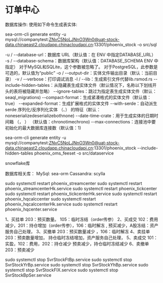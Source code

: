 # 订单中心

数据库操作:
使用如下命令生成表实体:
<!-- sea-orm-cli generate entity -u mysql://root:password@localhost:3306/bakeries_db -o src/entities -->

sea-orm-cli generate entity -u mysql://companytest:ZNvC5NoLJNnO3Wn0@uat-stock-data.chinaeast2.cloudapp.chinacloudapi.cn:13301/phoenix_stock -o src/sql


-u / --database-url：数据库 URL（默认值：在 ENV 中指定DATABASE_URL）
-s / --database-schema：数据库架构（默认值：DATABASE_SCHEMA ENV 中指定）
对于MySQL和SQLite，这个参数被忽略了。
对于PostgreSQL，此参数是可选的，默认值为“public”
-o / --output-dir：实体文件输出目录（默认：当前目录）
-v / --verbose：打印调试消息
-l / --lib：生成索引文件代替lib.rsmod.rs
--include-hidden-tables：从隐藏表生成实体文件（默认情况下，名称以下划线开头的表将被隐藏并忽略）
--ignore-tables：跳过为指定表生成实体文件（默认：seaql_migrations)
--compact-format：生成紧凑格式的实体文件（默认值：true）
--expanded-format：生成扩展格式的实体文件
--with-serde：自动派生 serde 序列化/反序列化实体 （、） 的特征（默认：noneserializedeserializebothnone)
--date-time-crate：用于生成实体的日期时间箱 （， ） （默认值：chronotimechrono)
--max-connections：连接池中要初始化的最大数据库连接数（默认值：1)


sea-orm-cli generate entity -u mysql://companytest:ZNvC5NoLJNnO3Wn0@uat-stock-data.chinaeast2.cloudapp.chinacloudapi.cn:13301/phoenix_stock --include-hidden-tables phoenix_oms_feeset -o src/dataservice

snowflake库


数据库相关库：
    MySql: sea-orm
    Cassandra: scylla

sudo systemctl restart phoenix_streamcenter
sudo systemctl restart phoenix_streamcenterHk.service
sudo systemctl restart phoenix_tickcenter
sudo systemctl restart phoenix_tickcenterHk.service
sudo systemctl restart phoenix_hqcalccenter
sudo systemctl restart phoenix_hqcalccenterHk.service
sudo systemctl restart phoenix_hqcenter.service


1、买挂单  203：预买数量。 105：临时冻结（order传参）
2、买成交  102：费用减少，201：持仓增加（order传参），106：临时解冻 ,        预买减少，A股冻结：资产服务自己处理，
3、买撤单  203：预买数量减少  ，106：临时解冻
4、卖挂单  203：预卖数量增加，                                               持仓临时冻结增加，资产服务自己处理，
5、卖成交  101：实盈，102：费用，202：持仓减少                               预卖减少，持仓临时冻结减少
6、卖撤单  203：预卖减少  



sudo systemctl stop SvrStockFtBp.service 
sudo systemctl stop SvrStockYrBp.service 
sudo systemctl stop SvrStockYhBp.service 
sudo systemctl stop SvrStockFIX.service 
sudo systemctl stop SvrStockBpSer.service 